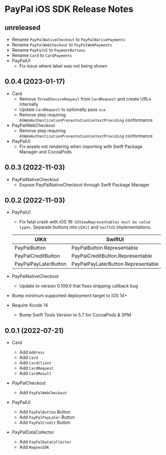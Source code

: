 
# PayPal iOS SDK Release Notes

## unreleased
* Rename `PayPalNativeCheckout` to `PayPalNativePayments`
* Rename `PayPalWebCheckout` to `PayPalWebPayments`
* Rename `PayPalUI` to `PaymentButtons`
* Rename `Card` to `CardPayments`
* PayPalUI
    * Fix issue where label was not being shown

## 0.0.4 (2023-01-17)
* Card
  * Remove `ThreeDSecureRequest` from `CardRequest` and create URLs internally 
  * Update `CardRequest` to optionally pass `sca`
  * Remove step requiring `ASWebAuthenticationPresentationContextProviding` conformance
* PayPalWebCheckout
  * Remove step requiring `ASWebAuthenticationPresentationContextProviding` conformance
* PayPalUI
  * Fix assets not rendering when importing with Swift Package Manager and CocoaPods

## 0.0.3 (2022-11-03)
* PayPalNativeCheckout
    * Expose PayPalNativeCheckout through Swift Package Manager

## 0.0.2 (2022-11-03)
* PayPalUI
    * Fix fatal crash with iOS 16: `UIViewRepresentables must be value types`. Separate buttons into `UIKit` and `SwiftUI` implementations.
    
    | UIKit      | SwiftUI |
    | ----------- | ----------- |
    | PayPalButton      | PayPalButton.Representable       |
    | PayPalCreditButton   | PayPalCreditButton.Representable        |
    | PayPalPayLaterButton   | PayPalPayLaterButton.Representable        |
    
* PayPalNativeCheckout
    * Update to version 0.109.0 that fixes shipping callback bug
* Bump minimum supported deployment target to iOS 14+
* Require Xcode 14
    * Bump Swift Tools Version to 5.7 for CocoaPods & SPM

## 0.0.1 (2022-07-21)

* Card
  * Add `Address`
  * Add `Card`
  * Add `CardClient`
  * Add `CardRequest`
  * Add `CardResult`
  
* PayPalCheckout
  * Add `PayPalWebCheckout`
  
* PayPalUI
  * Add `PayPalButton` Button
  * Add `PayPalPayLater` Button
  * Add `PayPalCredit` Button

* PayPalDataCollector
  * Add `PayPalDataCollector`
  * Add `MagnesSDK`
